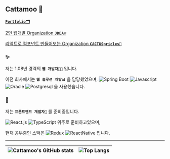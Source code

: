 ## Cattamoo 🤗

[**`Portfolio🗂️`**](https://cattamoo.github.io/)

[2인 웹개발 Organization **`JDEA💡`**](https://github.com/j-dea)

[리액트로 컴포넌트 만들어보는 Organization **`CACTUSpricles🌵`**](https://github.com/cactusprickles)

### ✨
저는 1.08년 경력의 **`웹 개발자👩‍💻`** 입니다.

이전 회사에서는 **`웹 솔루션 개발📊`** 을 담당했었으며,
![Spring Boot](https://img.shields.io/badge/-Spring-6db33f?style=flat-square&logo=spring&logoColor=ffffff)
![Javascript](https://img.shields.io/badge/-Javascript-f7df1e?style=flat-square&logo=javascript&logoColor=ffffff)
![Oracle](https://img.shields.io/badge/-Oracle-c74634?style=flat-square&logo=oracle&logoColor=ffffff)
![Postgresql](https://img.shields.io/badge/-Postgresql-336791?style=flat-square&logo=postgresql&logoColor=ffffff)
을 사용했습니다.


### 🌱

저는 **`프론트엔드 개발자🎨`** 를 준비중입니다.

![React.js](https://img.shields.io/badge/-React.js-61dafb?style=flat-square&logo=react&logoColor=ffffff)
![TypeScript](https://img.shields.io/badge/-TypeScript-3178c6?style=flat-square&logo=typescript&logoColor=ffffff)
위주로 준비하고있으며, 

현재 공부중인 스택은
![Redux](https://img.shields.io/badge/-Redux-764abc?style=flat-square&logo=redux&logoColor=ffffff)
![ReactNative](https://img.shields.io/badge/-ReactNative-61dafb?style=flat-square&logo=react&logoColor=ffffff)
입니다.

---

|![Cattamoo's GitHub stats](https://github-readme-stats.vercel.app/api?username=cattamoo&show_icons=true&include_all_commits=true&theme=default&hide_border=true)|![Top Langs](https://github-readme-stats.vercel.app/api/top-langs/?username=cattamoo&layout=compact&theme=default&hide_border=true)|
| ------------- | ------------- |


<!--

![HTML](https://img.shields.io/badge/-HTML-e34c26?style=flat-square&logo=HTML5&logoColor=ffffff)
![CSS](https://img.shields.io/badge/-CSS-264de4?style=flat-square&logo=CSS3&logoColor=ffffff)
![Javascript](https://img.shields.io/badge/-Javascript-f7df1e?style=flat-square&logo=javascript&logoColor=ffffff)
![React](https://img.shields.io/badge/-React-61dafb?style=flat-square&logo=react&logoColor=ffffff)
![Postgresql](https://img.shields.io/badge/-Postgresql-336791?style=flat-square&logo=postgresql&logoColor=ffffff)

**Cattamoo/Cattamoo** is a ✨ _special_ ✨ repository because its `README.md` (this file) appears on your GitHub profile.

Here are some ideas to get you started:

- 🔭 I’m currently working on ...
- 🌱 I’m currently learning ...
- 👯 I’m looking to collaborate on ...
- 🤔 I’m looking for help with ...
- 💬 Ask me about ...
- 📫 How to reach me: ...
- 😄 Pronouns: ...
- ⚡ Fun fact: ...
-->

